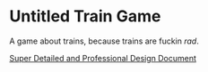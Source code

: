 # Untitled Train Game
A game about trains, because trains are fuckin *rad*.

[Super Detailed and Professional Design Document](https://github.com/kanerogers/trainstrainstrains/issues/1)
